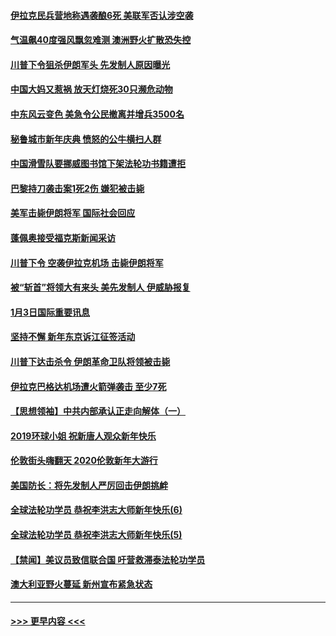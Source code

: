 #### [伊拉克民兵营地称遇袭酿6死 美联军否认涉空袭](../pages/prog202/a102745093.md?t=01050022) 
#### [气温飙40度强风飘忽难测 澳洲野火扩散恐失控](../pages/prog202/a102744951.md?t=01050022) 
#### [川普下令狙杀伊朗军头 先发制人原因曝光](../pages/prog202/a102744900.md?t=01050022) 
#### [中国大妈又惹祸 放天灯烧死30只濒危动物](../pages/prog202/a102744899.md?t=01050022) 
#### [中东风云变色 美急令公民撤离并增兵3500名](../pages/prog202/a102744827.md?t=01050022) 
#### [秘鲁城市新年庆典 愤怒的公牛横扫人群](../pages/prog202/a102744618.md?t=01050022) 
#### [中国滑雪队要挪威图书馆下架法轮功书籍遭拒](../pages/prog202/a102744639.md?t=01050022) 
#### [巴黎持刀袭击案1死2伤 嫌犯被击毙](../pages/prog202/a102744566.md?t=01050022) 
#### [美军击毙伊朗将军 国际社会回应](../pages/prog202/a102744485.md?t=01050022) 
#### [蓬佩奥接受福克斯新闻采访](../pages/prog202/a102744480.md?t=01050022) 
#### [川普下令 空袭伊拉克机场 击毙伊朗将军](../pages/prog202/a102744470.md?t=01050022) 
#### [被“斩首”将领大有来头 美先发制人 伊威胁报复](../pages/prog202/a102744454.md?t=01050022) 
#### [1月3日国际重要讯息](../pages/prog202/a102744301.md?t=01050022) 
#### [坚持不懈 新年东京诉江征签活动](../pages/prog202/a102744303.md?t=01050022) 
#### [川普下达击杀令 伊朗革命卫队将领被击毙](../pages/prog202/a102741911.md?t=01050022) 
#### [伊拉克巴格达机场遭火箭弹袭击 至少7死](../pages/prog202/a102744115.md?t=01050022) 
#### [【思想领袖】中共内部承认正走向解体（一）](../pages/prog202/a102744097.md?t=01050022) 
#### [2019环球小姐 祝新唐人观众新年快乐](../pages/prog202/a102744043.md?t=01050022) 
#### [伦敦街头嗨翻天 2020伦敦新年大游行](../pages/prog202/a102743925.md?t=01050022) 
#### [美国防长：将先发制人严厉回击伊朗挑衅](../pages/prog202/a102743930.md?t=01050022) 
#### [全球法轮功学员 恭祝李洪志大师新年快乐(6)](../pages/prog202/a102743899.md?t=01050022) 
#### [全球法轮功学员 恭祝李洪志大师新年快乐(5)](../pages/prog202/a102743766.md?t=01050022) 
#### [【禁闻】美议员致信联合国 吁营救滞泰法轮功学员](../pages/prog202/a102743781.md?t=01050022) 
#### [澳大利亚野火蔓延 新州宣布紧急状态](../pages/prog202/a102743681.md?t=01050022) 

----
#### [ >>> 更早内容 <<< ](../indexes/prog202-earlier.md)
